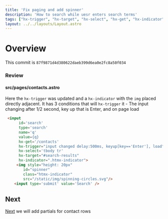 ```yaml
---
title: 'Fix paging and add spinner'
description: 'How to search while uesr enters search terms'
tags: ["hx-trigger", "hx-target", "hx-select", "hx-get", "hx-indicator"]
layout: ../../layouts/Layout.astro
---
```

# Overview
This commit is `87f9871d4d380622daeb399d6ea0e2fc8a50f034`

### Review
#### src/pages/contacts.astro
Here the `hx-trigger` was updated and a `hx-indicator` with the `img` placed directly adjacent.  It has 3 conditions that will `hx-trigger` it - The input changing after 1/2 second, key up that is Enter, and on page load

```html
 <input
      id='search'
      type='search'
      name='q'
      value={q}
      hx-get='/contacts'
      hx-trigger="input changed delay:500ms, keyup[key=='Enter'], load"
      hx-select='tbody tr'
      hx-target="#search-results"
      hx-indicator=".htmx-indicator">
     <img style="height: 20px" 
        id="spinner" 
        class="htmx-indicator" 
        src="/static/img/spinning-circles.svg"/>
    <input type='submit' value='Search' />
```
## Next
 <a href="/posts/post-17">Next</a> we will add partials for contact rows